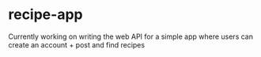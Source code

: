 # recipe-app

Currently working on writing the web API for a simple app where users can create an account + post and find recipes
